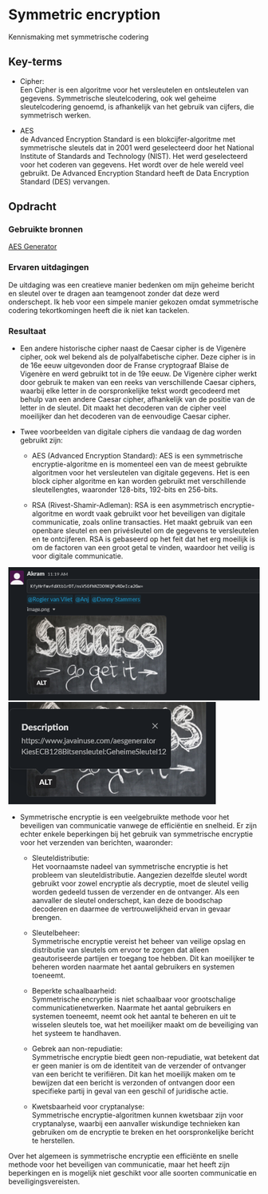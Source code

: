 # Symmetric encryption
Kennismaking met symmetrische codering

## Key-terms

- Cipher:  
  Een Cipher is een algoritme voor het versleutelen en ontsleutelen van gegevens. Symmetrische sleutelcodering, ook wel geheime sleutelcodering genoemd, is afhankelijk van het gebruik van cijfers, die symmetrisch werken.  

- AES  
de Advanced Encryption Standard is een blokcijfer-algoritme met symmetrische sleutels dat in 2001 werd geselecteerd door het National Institute of Standards and Technology (NIST). Het werd geselecteerd voor het coderen van gegevens. Het wordt over de hele wereld veel gebruikt. De Advanced Encryption Standard heeft de Data Encryption Standard (DES) vervangen.


## Opdracht

### Gebruikte bronnen

[AES Generator](https://www.devglan.com/online-tools/aes-encryption-decryption)
[]()

### Ervaren uitdagingen

De uitdaging was een creatieve manier bedenken om mijn geheime bericht en sleutel over te dragen aan teamgenoot zonder dat deze werd onderschept. Ik heb voor een simpele manier gekozen omdat symmetrische codering tekortkomingen heeft die ik niet kan tackelen.

### Resultaat

- Een andere historische cipher naast de Caesar cipher is de Vigenère cipher, ook wel bekend als de polyalfabetische cipher. Deze cipher is in de 16e eeuw uitgevonden door de Franse cryptograaf Blaise de Vigenère en werd gebruikt tot in de 19e eeuw. De Vigenère cipher werkt door gebruik te maken van een reeks van verschillende Caesar ciphers, waarbij elke letter in de oorspronkelijke tekst wordt gecodeerd met behulp van een andere Caesar cipher, afhankelijk van de positie van de letter in de sleutel. Dit maakt het decoderen van de cipher veel moeilijker dan het decoderen van de eenvoudige Caesar cipher.

- Twee voorbeelden van digitale ciphers die vandaag de dag worden gebruikt zijn:

  - AES (Advanced Encryption Standard): AES is een symmetrische encryptie-algoritme en is momenteel een van de meest gebruikte algoritmen voor het versleutelen van digitale gegevens. Het is een block cipher algoritme en kan worden gebruikt met verschillende sleutellengtes, waaronder 128-bits, 192-bits en 256-bits.

  - RSA (Rivest-Shamir-Adleman): RSA is een asymmetrisch encryptie-algoritme en wordt vaak gebruikt voor het beveiligen van digitale communicatie, zoals online transacties. Het maakt gebruik van een openbare sleutel en een privésleutel om de gegevens te versleutelen en te ontcijferen. RSA is gebaseerd op het feit dat het erg moeilijk is om de factoren van een groot getal te vinden, waardoor het veilig is voor digitale communicatie.

![message](/00_includes/Week-3-img/SEC-04_mssg.png)
![Key](/00_includes/Week-3-img/SEC-04_key.png)

- Symmetrische encryptie is een veelgebruikte methode voor het beveiligen van communicatie vanwege de efficiëntie en snelheid. Er zijn echter enkele beperkingen bij het gebruik van symmetrische encryptie voor het verzenden van berichten, waaronder:

  - Sleuteldistributie:  
    Het voornaamste nadeel van symmetrische encryptie is het probleem van sleuteldistributie. Aangezien dezelfde sleutel wordt gebruikt voor zowel encryptie als decryptie, moet de sleutel veilig worden gedeeld tussen de verzender en de ontvanger. Als een aanvaller de sleutel onderschept, kan deze de boodschap decoderen en daarmee de vertrouwelijkheid ervan in gevaar brengen.

  - Sleutelbeheer:  
    Symmetrische encryptie vereist het beheer van veilige opslag en distributie van sleutels om ervoor te zorgen dat alleen geautoriseerde partijen er toegang toe hebben. Dit kan moeilijker te beheren worden naarmate het aantal gebruikers en systemen toeneemt.

  - Beperkte schaalbaarheid:  
    Symmetrische encryptie is niet schaalbaar voor grootschalige communicatienetwerken. Naarmate het aantal gebruikers en systemen toeneemt, neemt ook het aantal te beheren en uit te wisselen sleutels toe, wat het moeilijker maakt om de beveiliging van het systeem te handhaven.

  - Gebrek aan non-repudiatie:  
    Symmetrische encryptie biedt geen non-repudiatie, wat betekent dat er geen manier is om de identiteit van de verzender of ontvanger van een bericht te verifiëren. Dit kan het moeilijk maken om te bewijzen dat een bericht is verzonden of ontvangen door een specifieke partij in geval van een geschil of juridische actie.

  - Kwetsbaarheid voor cryptanalyse:  
    Symmetrische encryptie-algoritmen kunnen kwetsbaar zijn voor cryptanalyse, waarbij een aanvaller wiskundige technieken kan gebruiken om de encryptie te breken en het oorspronkelijke bericht te herstellen.

Over het algemeen is symmetrische encryptie een efficiënte en snelle methode voor het beveiligen van communicatie, maar het heeft zijn beperkingen en is mogelijk niet geschikt voor alle soorten communicatie en beveiligingsvereisten.
